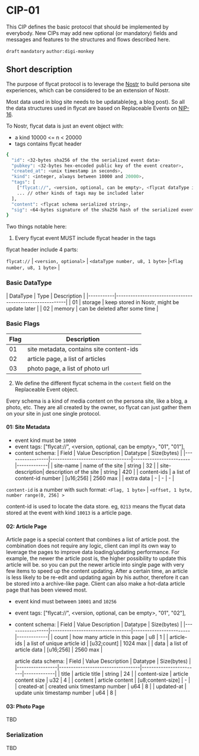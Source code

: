 # CIP-01

This CIP defines the basic protocol that should be implemented by everybody. New CIPs may add new optional (or mandatory) fields and messages and features to the structures and flows described here.

`draft` `mandatory` `author:digi-monkey`

## Short description

The purpose of flycat protocol is to leverage the [Nostr](https://github.com/nostr-protocol/nips) to build persona site experiences, which can be considered to be an extension of Nostr.

Most data used in blog site needs to be updatable(eg, a blog post). So all the data structures used in flycat are based on Replaceable Events on [NIP-16](https://github.com/nostr-protocol/nips/blob/master/16.md).

To Nostr, flycat data is just an event object with:

- a kind 10000 <= n < 20000
- tags contains flycat header

```sh
{
  "id": <32-bytes sha256 of the the serialized event data>
  "pubkey": <32-bytes hex-encoded public key of the event creator>,
  "created_at": <unix timestamp in seconds>,
  "kind": <integer, always between 10000 and 20000>,
  "tags": [
    ["flycat://", <version, optional, can be empty>, <flycat dataType in hexStr, always "01">, <flycat flag in hexStr, eg:"01", "02">],
    ... // other kinds of tags may be included later
  ],
  "content": <flycat schema serialized string>,
  "sig": <64-bytes signature of the sha256 hash of the serialized event data, which is the same as the "id" field>
}
```

Two things notable here:

1. Every flycat event MUST include flycat header in the tags

flycat header include 4 parts:

`flycat://` | `<version, optional>` | `<dataType number, u8, 1 byte>` |`<flag number, u8, 1 byte>` |

### Basic DataType

| DataType  | Type    | Description                                   |
|-----------|---------------------------------------------------------|
| 01        | storage | keep stored in Nostr, might be update later   |
| 02        | memory  | can be deleted after some time                |

### Basic Flags

| Flag  | Description                                         |
|-------|-----------------------------------------------------|
| 01    | site metadata, contains site content-ids            |
| 02    | article page, a list of articles                    |
| 03    | photo page, a list of photo url                     |

2. We define the different flycat schema in the `content` field on the Replaceable Event object.

Every schema is a kind of media content on the persona site, like a blog, a photo, etc. They are all created by the owner, so flycat can just gather them on your site in just one single protocol.

#### 01: Site Metadata

- event kind must be `10000`
- event tags: ["flycat://", <version, optional, can be empty>, "01", "01"],
- content schema:
  | Field           | Value Description                | Datatype               | Size(bytes) |
  |-----------------|----------------------------------|------------------------|-------------|
  | site-name       | name of the site                 | string                 | 32          |
  | site-description| description of the site          | string                 | 420         |
  | content-ids     | a list of content-id number      | [u16;256]              | 2560 max    |
  | extra data      | -                                |  -                     | -           |

`content-id` is a number with such format: `<Flag, 1 byte>` | `<offset, 1 byte, number range(0, 256] >`

content-id is used to locate the data store. eg, `0213` means the flycat data stored at the event with kind `10013` is a article page.

#### 02: Article Page

Article page is a special content that combines a list of article post. the combination does not require any logic, client can impl its own way to leverage the pages to improve data loading/updating performance. For example, the newer the article post is, the higher possibility to update this article will be. so you can put the newer article into single page with very few items to speed up the content updating. After a certain time, an article is less likely to be re-edit and updating again by his author, therefore it can be stored into a archive-like page. Client can also make a hot-data article page that has been viewed most.

- event kind must between `10001` and `10256`
- event tags: ["flycat://", <version, optional, can be empty>, "01", "02"],
- content schema:
  | Field           | Value Description                | Datatype               | Size(bytes) |
  |-----------------|----------------------------------|------------------------|-------------|
  | count           | how many article in this page    | u8                     | 1           |
  | article-ids     | a list of unique article id      | [u32;count]            | 1024 max    |
  | data            | a list of article data           | [u16;256]              | 2560 max    |
  
  article data schema:
  | Field           | Value Description                | Datatype               | Size(bytes) |
  |-----------------|----------------------------------|------------------------|-------------|
  | title           | article title                    | string                 | 24          |
  | content-size    | article content size             | u32                    | 4           |
  | content         | article content                  | [u8;content-size]      | -           |
  | created-at      | created unix timestamp number    | u64                    | 8           |
  | updated-at      | update  unix timestamp number    | u64                    | 8           |

#### 03: Photo Page
TBD

### Serialization
TBD
